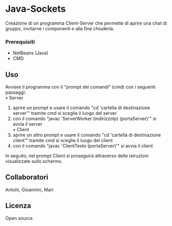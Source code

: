# Java-Sockets

Creazione di un programma Client-Server che permette di aprire una chat di gruppo, invitarne i componenti e alla fine chiuderla.

### Prerequisiti

* NetBeans (Java)
* CMD

## Uso

Avviare il programma con il "prompt dei comandi" (cmd) con i seguenti passaggi:<br>
• Server <br>
1. aprire un prompt e usare il comando "cd 'cartella di destinazione server'" tramite cmd si sceglie il luogo del server <br>
2. con il comando "javac 'ServerWorker (indirizzoIp) (portaServer)'" si avvia il server <br>
• Client <br>
1. aprire un altro prompt e usare il comando "cd 'cartella di destinazione client'" tramite cmd si sceglie il luogo del client <br>
2. con il comando "javac 'ClientTesto (portaServer)'" si avvia il client

In seguito, nel prompt Client si proseguirà attraverso delle istruzioni visualizzate sullo schermo.

## Collaboratori
 
Antohi, Gioannini, Mari

## Licenza

Open source
